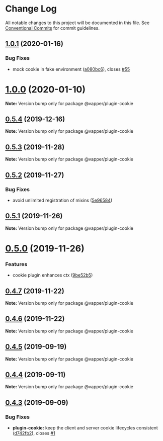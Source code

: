 # Change Log

All notable changes to this project will be documented in this file.
See [Conventional Commits](https://conventionalcommits.org) for commit guidelines.

## [1.0.1](https://github.com/vapperjs/vapper/compare/@vapper/plugin-cookie@1.0.0...@vapper/plugin-cookie@1.0.1) (2020-01-16)


### Bug Fixes

* mock cookie in fake environment ([a080bc6](https://github.com/vapperjs/vapper/commit/a080bc6)), closes [#55](https://github.com/vapperjs/vapper/issues/55)





# [1.0.0](https://github.com/vapperjs/vapper/compare/@vapper/plugin-cookie@0.5.4...@vapper/plugin-cookie@1.0.0) (2020-01-10)

**Note:** Version bump only for package @vapper/plugin-cookie





## [0.5.4](https://github.com/vapperjs/vapper/compare/@vapper/plugin-cookie@0.5.3...@vapper/plugin-cookie@0.5.4) (2019-12-16)

**Note:** Version bump only for package @vapper/plugin-cookie





## [0.5.3](https://github.com/vapperjs/vapper/compare/@vapper/plugin-cookie@0.5.2...@vapper/plugin-cookie@0.5.3) (2019-11-28)

**Note:** Version bump only for package @vapper/plugin-cookie





## [0.5.2](https://github.com/vapperjs/vapper/compare/@vapper/plugin-cookie@0.5.1...@vapper/plugin-cookie@0.5.2) (2019-11-27)


### Bug Fixes

* avoid unlimited registration of mixins ([5e96584](https://github.com/vapperjs/vapper/commit/5e96584))





## [0.5.1](https://github.com/vapperjs/vapper/compare/@vapper/plugin-cookie@0.5.0...@vapper/plugin-cookie@0.5.1) (2019-11-26)

**Note:** Version bump only for package @vapper/plugin-cookie





# [0.5.0](https://github.com/vapperjs/vapper/compare/@vapper/plugin-cookie@0.4.7...@vapper/plugin-cookie@0.5.0) (2019-11-26)


### Features

* cookie plugin enhances ctx ([9be52b5](https://github.com/vapperjs/vapper/commit/9be52b5))





## [0.4.7](https://github.com/vapperjs/vapper/compare/@vapper/plugin-cookie@0.4.6...@vapper/plugin-cookie@0.4.7) (2019-11-22)

**Note:** Version bump only for package @vapper/plugin-cookie





## [0.4.6](https://github.com/vapperjs/vapper/compare/@vapper/plugin-cookie@0.4.5...@vapper/plugin-cookie@0.4.6) (2019-11-22)

**Note:** Version bump only for package @vapper/plugin-cookie





## [0.4.5](https://github.com/vapperjs/vapper/compare/@vapper/plugin-cookie@0.4.4...@vapper/plugin-cookie@0.4.5) (2019-09-19)

**Note:** Version bump only for package @vapper/plugin-cookie





## [0.4.4](https://github.com/vapperjs/vapper/compare/@vapper/plugin-cookie@0.4.3...@vapper/plugin-cookie@0.4.4) (2019-09-11)

**Note:** Version bump only for package @vapper/plugin-cookie





## [0.4.3](https://github.com/vapperjs/vapper/compare/@vapper/plugin-cookie@0.4.2...@vapper/plugin-cookie@0.4.3) (2019-09-09)


### Bug Fixes

* **plugin-cookie:** keep the client and server cookie lifecycles consistent ([d742fb2](https://github.com/vapperjs/vapper/commit/d742fb2)), closes [#1](https://github.com/vapperjs/vapper/issues/1)
